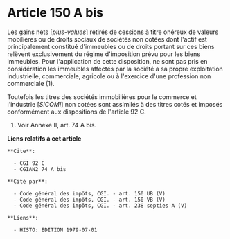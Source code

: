 # Article 150 A bis

Les gains nets [*plus-values*] retirés de cessions à titre onéreux de valeurs mobilières ou de droits sociaux de sociétés non
cotées dont l'actif est principalement constitué d'immeubles ou de droits portant sur ces biens relèvent exclusivement du
régime d'imposition prévu pour les biens immeubles. Pour l'application de cette disposition, ne sont pas pris en
considération les immeubles affectés par la société à sa propre exploitation industrielle, commerciale, agricole ou à
l'exercice d'une profession non commerciale (1).

Toutefois les titres des sociétés immobilières pour le commerce et l'industrie [*SICOMI*] non cotées sont assimilés à des
titres cotés et imposés conformément aux dispositions de l'article 92 C.

1)  Voir Annexe II, art. 74 A bis.

**Liens relatifs à cet article**

	**Cite**:

	  - CGI 92 C
	  - CGIAN2 74 A bis

	**Cité par**:

	  - Code général des impôts, CGI. - art. 150 UB (V)
	  - Code général des impôts, CGI. - art. 150 VB (V)
	  - Code général des impôts, CGI. - art. 238 septies A (V)

	**Liens**:

	  - HISTO: EDITION 1979-07-01
